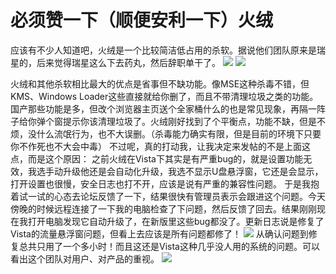 # 必须赞一下（顺便安利一下）火绒

应该有不少人知道吧，火绒是一个比较简洁低占用的杀软。据说他们团队原来是瑞星的，后来觉得瑞星这么下去药丸，然后辞职单干了。 ![](https://wvbarchive.s3-ap-northeast-1.amazonaws.com/5020744242/8c4b0b80800a19d85306bffd3afa828ba71e4632.jpg) ![](https://wvbarchive.s3-ap-northeast-1.amazonaws.com/5020744242/c27fc11fa8d3fd1fb7b799c2394e251f97ca5f85.jpg)

火绒和其他杀软相比最大的优点是省事但不缺功能。像MSE这种杀毒不错，但KMS、Windows Loader这些直接就给你删了，而且不带清理垃圾之类的功能。国产那些功能是多，但改个浏览器主页送个全家桶什么的也是常见现象，再隔一阵子给你弹个窗提示你该清理垃圾了。火绒刚好找到了个平衡点，功能不缺，但是不烦，没什么流氓行为，也不大误删。（杀毒能力确实有限，但是目前的环境下只要你不作死也不大会中毒） 不过呢，真的打动我，让我决定来发帖的不是上面这点，而是这个原因： 之前火绒在Vista下其实是有严重bug的，就是设置功能无效，我选手动升级他还是会自动化升级，我选不显示U盘悬浮窗，它还是会显示，打开设置也很慢，安全日志也打不开，应该是说有严重的兼容性问题。 于是我抱着试一试的心态去论坛反馈了一下，结果很快有管理员表示会跟进这个问题。今天傍晚的时候远程连接了一下我的电脑检查了下问题，然后反馈了回去。结果刚刚现在我打开电脑发现它自动升级了，在新版里这些bug都没了。更新日志说是修复了Vista的流量悬浮窗问题，但看上去应该是所有问题都修了！ ![](https://wvbarchive.s3-ap-northeast-1.amazonaws.com/5020744242/6d0187ff9925bc318ec92d6057df8db1c91370a3.jpg) 从确认问题到修复总共只用了一个多小时！而且这还是Vista这种几乎没人用的系统的问题。可以看出这个团队对用户、对产品的重视。 ![](https://wvbarchive.s3-ap-northeast-1.amazonaws.com/5020744242/d9d1db305c6034a88a999479c21349540b2376c0.jpg)

